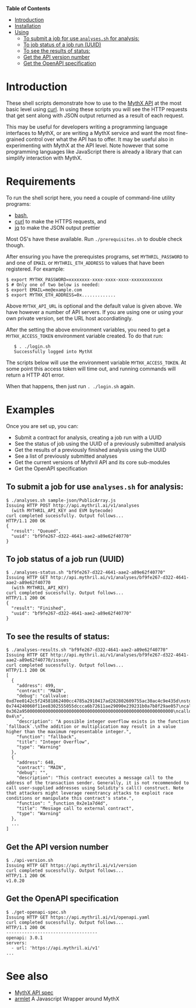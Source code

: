 <!-- markdown-toc start - Don't edit this section. Run M-x markdown-toc-refresh-toc -->
**Table of Contents**

- [Introduction](#introduction)
- [Installation](#installation)
- [Using](#using)
    - [To submit a job for use `analyses.sh` for analysis:](#to-submit-a-job-for-use-analysessh-for-analysis)
    - [To job status of a job run (UUID)](#to-job-status-of-a-job-run-uuid)
    - [To see the results of status:](#to-see-the-results-of-status)
    - [Get the API version number](#get-the-api-version-number)
    - [Get the OpenAPI specification](#get-the-openapi-specification)

<!-- markdown-toc end -->

# Introduction

These shell scripts demonstrate how to use to the [MythX
API](https://staging.api.mythx.io/v1/openapi/) at the most basic level using
[curl](https://curl.haxx.se/download.html).  In using these scripts
you will see the HTTP requests that get sent along with JSON output
returned as a result of each request.

This may be useful for developers writing a programming language
interfaces to MythX, or are writing a MythX service and want the most
fine-grained control over what the API has to offer. It may be useful
also in experimenting with MythX at the API level. Note however that
some programming languages like JavaScript there is already a library
that can simplify interaction with MythX.

# Requirements

To run the shell script here, you need a couple of command-line utility programs:

* [bash](https://www.gnu.org/software/bash/),
* [curl](https://curl.haxx.se/download.html) to make the HTTPS requests, and
* [jq](https://stedolan.github.io/jq/download/) to make the JSON output prettier

Most OS's have these available. Run `./prerequisites.sh` to double check though.

After ensuring you have the prerequistes programs, set
`MYTHRIL_PASSWORD` to and one of `EMAIL` or `MYTHRIL_ETH_ADDRESS` to
values that have been registered. For example:

```console
$ export MYTHX_PASSWORD=xxxxxxxx-xxxx-xxxx-xxxx-xxxxxxxxxxxx
$ # Only one of two below is needed:
$ export EMAIL=me@example.com
$ export MYTHX_ETH_ADDRESS=0x.............
```

Above `MYTHX_API_URL` is optional and the default value is given above.
We have however a number of API servers. If you are using one or using
your own private version, set the URL host accordiatingly.

After the setting the above environment variables, you need to get a
`MYTHX_ACCESS_TOKEN` environment variable created. To do that run:

```
   $ . ./login.sh
   Successfully logged into MythX
```

The scripts below will use the environment variable `MYTHX_ACCESS_TOKEN`. At some point this
access token will time out, and running commands will return a HTTP 401 error.

When that happens, then just run `. ./login.sh` again.

# Examples

Once you are set up, you can:

* Submit a contract for analysis, creating a job run with a UUID
* See the status of job using the UUID of a previously submitted analysis
* Get the results of a previously finished analysis using the UUID
* See a list of previously submitted analyses
* Get the current versions of Mythril API and its core sub-modules
* Get the OpenAPI specification

## To submit a job for use `analyses.sh` for analysis:

```console
$ ./analyses.sh sample-json/PublicArray.js
Issuing HTTP POST http://api.mythril.ai/v1/analyses
  (with MYTHRIL_API_KEY and EVM bytecode)
curl completed sucessfully. Output follows...
HTTP/1.1 200 OK
{
  "result": "Queued",
  "uuid": "bf9fe267-d322-4641-aae2-a89e62f40770"
}
```

## To job status of a job run (UUID)


```console
$ ./analyses-status.sh "bf9fe267-d322-4641-aae2-a89e62f40770"
Issuing HTTP GET http://api.mythril.ai/v1/analyses/bf9fe267-d322-4641-aae2-a89e62f40770
  (with MYTHRIL_API_KEY)
curl completed sucessfully. Output follows...
HTTP/1.1 200 OK
{
  "result": "Finished",
  "uuid": "bf9fe267-d322-4641-aae2-a89e62f40770"
}
```

## To see the results of status:

```console
$ ./analyses-results.sh "bf9fe267-d322-4641-aae2-a89e62f40770"
Issuing HTTP GET http://api.mythril.ai/v1/analyses/bf9fe267-d322-4641-aae2-a89e62f40770/issues
curl completed sucessfully. Output follows...
HTTP/1.1 200 OK
[
  {
    "address": 499,
    "contract": "MAIN",
    "debug": "callvalue: 0xd7ee0142c5f24581862400cc4785a2910417ad282802609755ac30ac4c9e435d\nstorage_keccac_1461501637330902918203684832716283019655932542975_&\n1461501637330902918203684832716283019655932542975_&\n1461501637330902918203684832716283019655932542975_&\ncalldata_MAIN[4]: 0x744240060f11ee8302555055dccca6b72611ae29090e239231b0a7b8f29ae057\ncalldata_MAIN[0]: 0x362a9500000000000000000000000000000000000000000000000000000000\ncalldatasize_MAIN: 0x4\n",
    "description": "A possible integer overflow exists in the function `fallback`.\nThe addition or multiplication may result in a value higher than the maximum representable integer.",
    "function": "fallback",
    "title": "Integer Overflow",
    "type": "Warning"
  },
  {
    "address": 648,
    "contract": "MAIN",
    "debug": "",
    "description": "This contract executes a message call to the address of the transaction sender. Generally, it is not recommended to call user-supplied addresses using Solidity's call() construct. Note that attackers might leverage reentrancy attacks to exploit race conditions or manipulate this contract's state.",
    "function": "_function_0x2e1a7d4d",
    "title": "Message call to external contract",
    "type": "Warning"
  },
  ...
]
```

## Get the API version number

```console
$ ./api-version.sh
Issuing HTTP GET https://api.mythril.ai/v1/version
curl completed sucessfully. Output follows...
HTTP/1.1 200 OK
v1.0.20
```

## Get the OpenAPI specification

```console
$ ./get-openapi-spec.sh
Issuing HTTP GET https://api.mythril.ai/v1/openapi.yaml
curl completed sucessfully. Output follows...
HTTP/1.1 200 OK
-----------------------------------
openapi: 3.0.1
servers:
  - url: 'https://api.mythril.ai/v1'
...
```

# See also

* [MythX API spec](https://staging.api.mythx.io/v1/openapi/)
* [armlet](https://npmjs.org/armlet) A Javascript Wrapper around MythX
